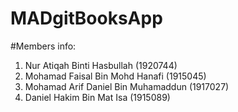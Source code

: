 # MADgitBooksApp

#Members info:
1. Nur Atiqah Binti Hasbullah (1920744)
2. Mohamad Faisal Bin Mohd Hanafi (1915045)
3. Mohamad Arif Daniel Bin Muhamaddun (1917027)
4. Daniel Hakim Bin Mat Isa (1915089)
